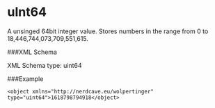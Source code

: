 uInt64=====A unsinged 64bit integer value.Stores numbers in the range from 0 to 18,446,744,073,709,551,615.###XML SchemaXML Schema type: uint64###Example	<object xmlns="http://nerdcave.eu/wolpertinger" type="uint64">1618798794918</object>